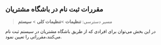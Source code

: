 ## مقررات ثبت نام در باشگاه مشتریان 

> مسیر دسترسی:  **تنظیمات** >**تنظیمات کلی** > **سیستم** 

در این بخش می‌توان برای افرادی که از طریق باشگاه مشتریان در سیستم ثبت نام می‌کنند،مقرراتی را  تعیین نمود.
 
